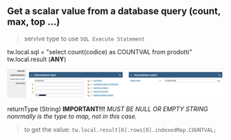 ## Get a scalar value from a database query (count, max, top ...)

> servive type to use  `SQL Execute Statement`

tw.local.sql = "select count(codice) as COUNTVAL from prodotti"
tw.local.result (**ANY**)

<img src="images/scalar-value.png" alt="variable mapping"/>

returnType (String) **IMPORTANT!!!** *MUST BE NULL OR EMPTY STRING nonrmally is the type to map, not in this case.*

> to get the value: `tw.local.result[0].rows[0].indexedMap.COUNTVAL;`
